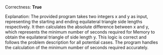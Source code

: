 Correctness: **True**

Explanation: The provided program takes two integers x and y as input, representing the starting and ending equilateral triangle side lengths respectively. It then calculates the absolute difference between x and y, which represents the minimum number of seconds required for Memory to obtain the equilateral triangle of side length y. This logic is correct and follows the problem description for all potential cases. The program handles the calculation of the minimum number of seconds required accurately.